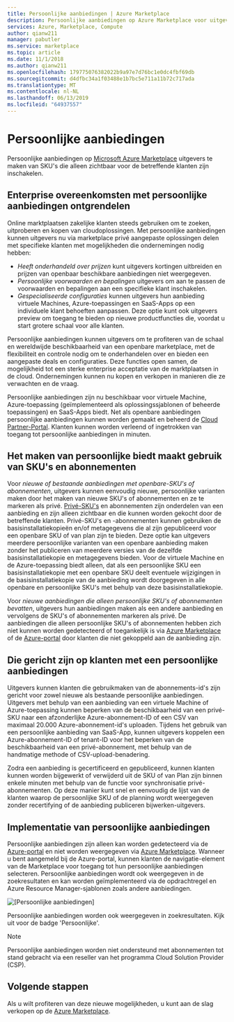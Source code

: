 ```yaml
---
title: Persoonlijke aanbiedingen | Azure Marketplace
description: Persoonlijke aanbiedingen op Azure Marketplace voor uitgevers van app- en service.
services: Azure, Marketplace, Compute
author: qianw211
manager: pabutler
ms.service: marketplace
ms.topic: article
ms.date: 11/1/2018
ms.author: qianw211
ms.openlocfilehash: 179775076382022b9a97e7d76bc1e0dc4fbf69db
ms.sourcegitcommit: d4dfbc34a1f03488e1b7bc5e711a11b72c717ada
ms.translationtype: MT
ms.contentlocale: nl-NL
ms.lasthandoff: 06/13/2019
ms.locfileid: "64937557"
---
```

# <a name="private-offers"></a>Persoonlijke aanbiedingen

Persoonlijke aanbiedingen op [Microsoft Azure Marketplace](https://azuremarketplace.microsoft.com/) uitgevers te maken van SKU's die alleen zichtbaar voor de betreffende klanten zijn inschakelen.

## <a name="unlock-enterprise-deals-with-private-offers"></a>Enterprise overeenkomsten met persoonlijke aanbiedingen ontgrendelen

Online marktplaatsen zakelijke klanten steeds gebruiken om te zoeken, uitproberen en kopen van cloudoplossingen. Met persoonlijke aanbiedingen kunnen uitgevers nu via marketplace privé aangepaste oplossingen delen met specifieke klanten met mogelijkheden die ondernemingen nodig hebben:

- *Heeft onderhandeld over prijzen* kunt uitgevers kortingen uitbreiden en prijzen van openbaar beschikbare aanbiedingen niet weergegeven.
- *Persoonlijke voorwaarden en bepalingen* uitgevers om aan te passen de voorwaarden en bepalingen aan een specifieke klant inschakelen.
- *Gespecialiseerde configuraties* kunnen uitgevers hun aanbieding virtuele Machines, Azure-toepassingen en SaaS-Apps op een individuele klant behoeften aanpassen. Deze optie kunt ook uitgevers preview om toegang te bieden op nieuwe productfuncties die, voordat u start grotere schaal voor alle klanten.

Persoonlijke aanbiedingen kunnen uitgevers om te profiteren van de schaal en wereldwijde beschikbaarheid van een openbare marketplace, met de flexibiliteit en controle nodig om te onderhandelen over en bieden een aangepaste deals en configuraties. Deze functies open samen, de mogelijkheid tot een sterke enterprise acceptatie van de marktplaatsen in de cloud.  Ondernemingen kunnen nu kopen en verkopen in manieren die ze verwachten en de vraag.

Persoonlijke aanbiedingen zijn nu beschikbaar voor virtuele Machine, Azure-toepassing (geïmplementeerd als oplossingssjablonen of beheerde toepassingen) en SaaS-Apps biedt. Net als openbare aanbiedingen persoonlijke aanbiedingen kunnen worden gemaakt en beheerd de [Cloud Partner-Portal](https://docs.microsoft.com/azure/marketplace/cloud-partner-portal-orig/cloud-partner-portal-azure-private-skus).  Klanten kunnen worden verleend of ingetrokken van toegang tot persoonlijke aanbiedingen in minuten.

## <a name="creating-private-offers-using-skus-and-plans"></a>Het maken van persoonlijke biedt maakt gebruik van SKU's en abonnementen

Voor *nieuwe of bestaande aanbiedingen met openbare-SKU's of abonnementen*, uitgevers kunnen eenvoudig nieuwe, persoonlijke varianten maken door het maken van nieuwe SKU's of abonnementen en ze te markeren als privé.  [Privé-SKU's](https://docs.microsoft.com/azure/marketplace/cloud-partner-portal-orig/cloud-partner-portal-azure-private-skus) en abonnementen zijn onderdelen van een aanbieding en zijn alleen zichtbaar en die kunnen worden gekocht door de betreffende klanten. Privé-SKU's en -abonnementen kunnen gebruiken de basisinstallatiekopieën en/of metagegevens die al zijn gepubliceerd voor een openbare SKU of van plan zijn te bieden. Deze optie kan uitgevers meerdere persoonlijke varianten van een openbare aanbieding maken zonder het publiceren van meerdere versies van de dezelfde basisinstallatiekopie en metagegevens bieden. Voor de virtuele Machine en de Azure-toepassing biedt alleen, dat als een persoonlijke SKU een basisinstallatiekopie met een openbare SKU deelt eventuele wijzigingen in de basisinstallatiekopie van de aanbieding wordt doorgegeven in alle openbare en persoonlijke SKU's met behulp van deze basisinstallatiekopie.

Voor *nieuwe aanbiedingen die alleen persoonlijke SKU's of abonnementen bevatten*, uitgevers hun aanbiedingen maken als een andere aanbieding en vervolgens de SKU's of abonnementen markeren als privé. De aanbiedingen die alleen persoonlijke SKU's of abonnementen hebben zich niet kunnen worden gedetecteerd of toegankelijk is via [Azure Marketplace](https://azuremarketplace.microsoft.com) of de [Azure-portal](https://azure.microsoft.com/features/azure-portal/) door klanten die niet gekoppeld aan de aanbieding zijn.

## <a name="targeting-customers-with-private-offers"></a>Die gericht zijn op klanten met een persoonlijke aanbiedingen
Uitgevers kunnen klanten die gebruikmaken van de abonnements-id's zijn gericht voor zowel nieuwe als bestaande persoonlijke aanbiedingen. Uitgevers met behulp van een aanbieding van een virtuele Machine of Azure-toepassing kunnen beperken van de beschikbaarheid van een privé-SKU naar een afzonderlijke Azure-abonnement-ID of een CSV van maximaal 20.000 Azure-abonnement-id's uploaden. Tijdens het gebruik van een persoonlijke aanbieding van SaaS-App, kunnen uitgevers koppelen een Azure-abonnement-ID of tenant-ID voor het beperken van de beschikbaarheid van een privé-abonnement, met behulp van de handmatige methode of CSV-upload-benadering.

Zodra een aanbieding is gecertificeerd en gepubliceerd, kunnen klanten kunnen worden bijgewerkt of verwijderd uit de SKU of van Plan zijn binnen enkele minuten met behulp van de functie voor synchronisatie privé-abonnementen. Op deze manier kunt snel en eenvoudig de lijst van de klanten waarop de persoonlijke SKU of de planning wordt weergegeven zonder recertifying of de aanbieding publiceren bijwerken-uitgevers.

## <a name="deploying-private-offers"></a>Implementatie van persoonlijke aanbiedingen

Persoonlijke aanbiedingen zijn alleen kan worden gedetecteerd via de [Azure-portal](https://azure.microsoft.com/features/azure-portal/) en niet worden weergegeven via [Azure Marketplace](https://azuremarketplace.microsoft.com). Wanneer u bent aangemeld bij de Azure-portal, kunnen klanten de navigatie-element van de Marketplace voor toegang tot hun persoonlijke aanbiedingen selecteren. Persoonlijke aanbiedingen wordt ook weergegeven in de zoekresultaten en kan worden geïmplementeerd via de opdrachtregel en Azure Resource Manager-sjablonen zoals andere aanbiedingen.

![[Persoonlijke aanbiedingen]](./media/marketplace-publishers-guide/private-offer.png)

Persoonlijke aanbiedingen worden ook weergegeven in zoekresultaten. Kijk uit voor de badge 'Persoonlijke'.

> [!Note]
> Persoonlijke aanbiedingen worden niet ondersteund met abonnementen tot stand gebracht via een reseller van het programma Cloud Solution Provider (CSP).

## <a name="next-steps"></a>Volgende stappen

Als u wilt profiteren van deze nieuwe mogelijkheden, u kunt aan de slag verkopen op de [Azure Marketplace](https://azuremarketplace.microsoft.com/sell).

